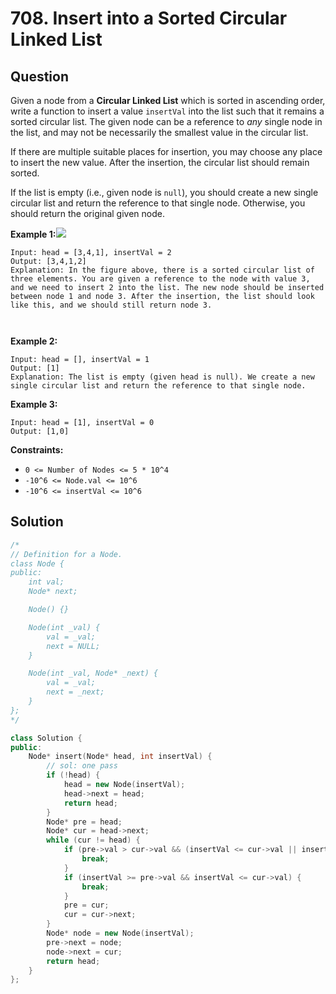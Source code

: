 # 708. Insert into a Sorted Circular Linked List

## Question

Given a node from a **Circular Linked List** which is sorted in ascending order, write a function to insert a value `insertVal` into the list such that it remains a sorted circular list. The given node can be a reference to _any_ single node in the list, and may not be necessarily the smallest value in the circular list.

If there are multiple suitable places for insertion, you may choose any place to insert the new value. After the insertion, the circular list should remain sorted.

If the list is empty \(i.e., given node is `null`\), you should create a new single circular list and return the reference to that single node. Otherwise, you should return the original given node.

**Example 1:**![](https://assets.leetcode.com/uploads/2019/01/19/example_1_before_65p.jpg)  
 

```text
Input: head = [3,4,1], insertVal = 2
Output: [3,4,1,2]
Explanation: In the figure above, there is a sorted circular list of three elements. You are given a reference to the node with value 3, and we need to insert 2 into the list. The new node should be inserted between node 1 and node 3. After the insertion, the list should look like this, and we should still return node 3.



```

**Example 2:**

```text
Input: head = [], insertVal = 1
Output: [1]
Explanation: The list is empty (given head is null). We create a new single circular list and return the reference to that single node.
```

**Example 3:**

```text
Input: head = [1], insertVal = 0
Output: [1,0]
```

**Constraints:**

* `0 <= Number of Nodes <= 5 * 10^4`
* `-10^6 <= Node.val <= 10^6`
* `-10^6 <= insertVal <= 10^6`

## Solution

```cpp
/*
// Definition for a Node.
class Node {
public:
    int val;
    Node* next;

    Node() {}

    Node(int _val) {
        val = _val;
        next = NULL;
    }

    Node(int _val, Node* _next) {
        val = _val;
        next = _next;
    }
};
*/

class Solution {
public:
    Node* insert(Node* head, int insertVal) {
        // sol: one pass
        if (!head) {
            head = new Node(insertVal);
            head->next = head;
            return head;
        }
        Node* pre = head;
        Node* cur = head->next;
        while (cur != head) {
            if (pre->val > cur->val && (insertVal <= cur->val || insertVal >= pre->val)) {
                break;
            }
            if (insertVal >= pre->val && insertVal <= cur->val) {
                break;
            }
            pre = cur;
            cur = cur->next;
        }
        Node* node = new Node(insertVal);
        pre->next = node;
        node->next = cur;
        return head;
    }
};
```

